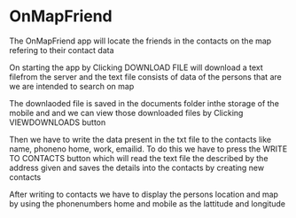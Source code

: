 # OnMapFriend

The OnMapFriend app will locate the friends in the contacts on the map refering to their contact data


On starting the app by Clicking DOWNLOAD FILE will download a text filefrom the server and the text file consists of data of the persons that are we are intended to search on map

The downlaoded file is saved in the documents folder inthe storage of the mobile and and we can view those downloaded files by Clicking VIEWDOWNLOADS button


Then we have to write the data present in the txt file to the contacts like name, phoneno home, work, emailid.
To do this we have to press the WRITE TO CONTACTS button which will read the text file the described by the address given and saves the details into the contacts by creating new contacts


After writing to contacts we have to display the persons location and map by using the phonenumbers home and mobile as the lattitude and longitude
